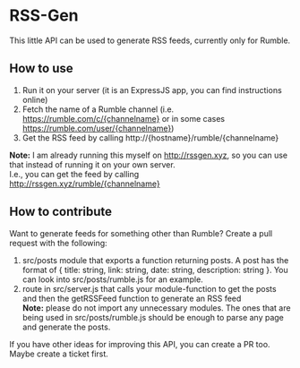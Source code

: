 # RSS-Gen

This little API can be used to generate RSS feeds, currently only for Rumble.

## How to use

1. Run it on your server (it is an ExpressJS app, you can find instructions online)
2. Fetch the name of a Rumble channel (i.e. https://rumble.com/c/{channelname} or in some cases https://rumble.com/user/{channelname})
3. Get the RSS feed by calling http://{hostname}/rumble/{channelname}

**Note:** I am already running this myself on http://rssgen.xyz, so you can use that instead of running it on your own server.\
I.e., you can get the feed by calling http://rssgen.xyz/rumble/{channelname}

## How to contribute

Want to generate feeds for something other than Rumble?
Create a pull request with the following:
1. src/posts module that exports a function returning posts. A post has the format of { title: string, link: string, date: string, description: string }. You can look into src/posts/rumble.js for an example.
2. route in src/server.js that calls your module-function to get the posts and then the getRSSFeed function to generate an RSS feed\
**Note:** please do not import any unnecessary modules. The ones that are being used in src/posts/rumble.js should be enough to parse any page and generate the posts.

If you have other ideas for improving this API, you can create a PR too. Maybe create a ticket first.

